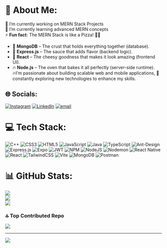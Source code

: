 # 💫 About Me:
🔭 I’m currently working on MERN Stack Projects  
🌱 I’m currently learning advanced MERN concepts  
⚡ **Fun fact:** 
   The MERN Stack is like a Pizza! 🍕🔥  
   - 🍞 **MongoDB** – The crust that holds everything together (database).  
   - 🍅 **Express.js** – The sauce that adds flavor (backend logic).  
   - 🧀 **React** – The cheesy goodness that makes it look amazing (frontend UI).  
   - 🔥 **Node.js** – The oven that bakes it all perfectly (server-side runtime).  
🔥I’m passionate about building scalable web and mobile applications, 
🚀constantly exploring new technologies to enhance my skills.
## 🌐 Socials:
[![Instagram](https://img.shields.io/badge/Instagram-%23E4405F.svg?logo=Instagram&logoColor=white)](https://instagram.com/adan_ghuman) [![LinkedIn](https://img.shields.io/badge/LinkedIn-%230077B5.svg?logo=linkedin&logoColor=white)](https://linkedin.com/in/adan-ghuman-553740232) [![email](https://img.shields.io/badge/Email-D14836?logo=gmail&logoColor=white)](mailto:adanghuman23@gmail.com) 

# 💻 Tech Stack:
![C++](https://img.shields.io/badge/c++-%2300599C.svg?style=for-the-badge&logo=c%2B%2B&logoColor=white) ![CSS3](https://img.shields.io/badge/css3-%231572B6.svg?style=for-the-badge&logo=css3&logoColor=white) ![HTML5](https://img.shields.io/badge/html5-%23E34F26.svg?style=for-the-badge&logo=html5&logoColor=white) ![JavaScript](https://img.shields.io/badge/javascript-%23323330.svg?style=for-the-badge&logo=javascript&logoColor=%23F7DF1E) ![Java](https://img.shields.io/badge/java-%23ED8B00.svg?style=for-the-badge&logo=openjdk&logoColor=white) ![TypeScript](https://img.shields.io/badge/typescript-%23007ACC.svg?style=for-the-badge&logo=typescript&logoColor=white) ![Ant-Design](https://img.shields.io/badge/-AntDesign-%230170FE?style=for-the-badge&logo=ant-design&logoColor=white) ![Express.js](https://img.shields.io/badge/express.js-%23404d59.svg?style=for-the-badge&logo=express&logoColor=%2361DAFB) ![Expo](https://img.shields.io/badge/expo-1C1E24?style=for-the-badge&logo=expo&logoColor=#D04A37) ![JWT](https://img.shields.io/badge/JWT-black?style=for-the-badge&logo=JSON%20web%20tokens) ![NPM](https://img.shields.io/badge/NPM-%23CB3837.svg?style=for-the-badge&logo=npm&logoColor=white) ![NodeJS](https://img.shields.io/badge/node.js-6DA55F?style=for-the-badge&logo=node.js&logoColor=white) ![Nodemon](https://img.shields.io/badge/NODEMON-%23323330.svg?style=for-the-badge&logo=nodemon&logoColor=%BBDEAD) ![React Native](https://img.shields.io/badge/react_native-%2320232a.svg?style=for-the-badge&logo=react&logoColor=%2361DAFB) ![React](https://img.shields.io/badge/react-%2320232a.svg?style=for-the-badge&logo=react&logoColor=%2361DAFB) ![TailwindCSS](https://img.shields.io/badge/tailwindcss-%2338B2AC.svg?style=for-the-badge&logo=tailwind-css&logoColor=white) ![Vite](https://img.shields.io/badge/vite-%23646CFF.svg?style=for-the-badge&logo=vite&logoColor=white) ![MongoDB](https://img.shields.io/badge/MongoDB-%234ea94b.svg?style=for-the-badge&logo=mongodb&logoColor=white) ![Postman](https://img.shields.io/badge/Postman-FF6C37?style=for-the-badge&logo=postman&logoColor=white)
# 📊 GitHub Stats:
![](https://github-readme-stats.vercel.app/api?username=Adan-Ghuman&theme=dark&hide_border=false&include_all_commits=true&count_private=true)<br/>
![](https://nirzak-streak-stats.vercel.app/?user=Adan-Ghuman&theme=dark&hide_border=false)<br/>
![](https://github-readme-stats.vercel.app/api/top-langs/?username=Adan-Ghuman&theme=dark&hide_border=false&include_all_commits=true&count_private=true&layout=compact)

### 🔝 Top Contributed Repo
![](https://github-contributor-stats.vercel.app/api?username=Adan-Ghuman&limit=5&theme=tokyonight&combine_all_yearly_contributions=true)

---
[![](https://visitcount.itsvg.in/api?id=Adan-Ghuman&icon=0&color=0)](https://visitcount.itsvg.in)

<!-- Proudly created with GPRM ( https://gprm.itsvg.in ) -->

